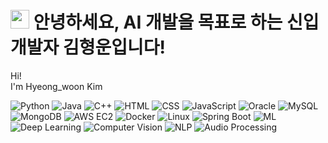 <h1><img src="https://emojis.slackmojis.com/emojis/images/1531849430/4246/blob-sunglasses.gif?1531849430" width="30"/> 
안녕하세요, AI 개발을 목표로 하는 신입 개발자 김형운입니다!</h1>


<p>Hi! </br> I'm Hyeong_woon Kim


![Python](https://img.shields.io/badge/Python-3776AB?style=for-the-badge&logo=python&logoColor=white)
![Java](https://img.shields.io/badge/Java-007396?style=for-the-badge&logo=java&logoColor=white)
![C++](https://img.shields.io/badge/C++-00599C?style=for-the-badge&logo=cplusplus&logoColor=white)
![HTML](https://img.shields.io/badge/HTML5-E34F26?style=for-the-badge&logo=html5&logoColor=white)
![CSS](https://img.shields.io/badge/CSS3-1572B6?style=for-the-badge&logo=css3&logoColor=white)
![JavaScript](https://img.shields.io/badge/JavaScript-F7DF1E?style=for-the-badge&logo=javascript&logoColor=black)
![Oracle](https://img.shields.io/badge/Oracle-F80000?style=for-the-badge&logo=oracle&logoColor=white)
![MySQL](https://img.shields.io/badge/MySQL-4479A1?style=for-the-badge&logo=mysql&logoColor=white)
![MongoDB](https://img.shields.io/badge/MongoDB-4EA94B?style=for-the-badge&logo=mongodb&logoColor=white)
![AWS EC2](https://img.shields.io/badge/AWS-FF9900?style=for-the-badge&logo=amazonaws&logoColor=white)
![Docker](https://img.shields.io/badge/Docker-2496ED?style=for-the-badge&logo=docker&logoColor=white)
![Linux](https://img.shields.io/badge/Linux-FCC624?style=for-the-badge&logo=linux&logoColor=black)
![Spring Boot](https://img.shields.io/badge/Spring%20Boot-6DB33F?style=for-the-badge&logo=springboot&logoColor=white)
![ML](https://img.shields.io/badge/Machine%20Learning-0A192F?style=for-the-badge&logo=opencv&logoColor=white)
![Deep Learning](https://img.shields.io/badge/Deep%20Learning-FF6F00?style=for-the-badge&logo=tensorflow&logoColor=white)
![Computer Vision](https://img.shields.io/badge/Computer%20Vision-00599C?style=for-the-badge&logo=opencv&logoColor=white)
![NLP](https://img.shields.io/badge/NLP-FF6F00?style=for-the-badge&logo=google&logoColor=white)
![Audio Processing](https://img.shields.io/badge/Audio%20Processing-00897B?style=for-the-badge&logo=spotify&logoColor=white)
